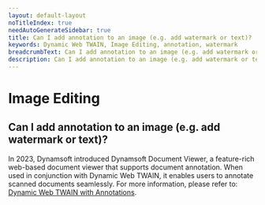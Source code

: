 ```yaml
---
layout: default-layout
noTitleIndex: true
needAutoGenerateSidebar: true
title: Can I add annotation to an image (e.g. add watermark or text)?
keywords: Dynamic Web TWAIN, Image Editing, annotation, watermark
breadcrumbText: Can I add annotation to an image (e.g. add watermark or text)?
description: Can I add annotation to an image (e.g. add watermark or text)?
---
```


# Image Editing

## Can I add annotation to an image (e.g. add watermark or text)?

In 2023, Dynamsoft introduced Dynamsoft Document Viewer, a feature-rich web-based document viewer that supports document annotation. When used in conjunction with Dynamic Web TWAIN, it enables users to annotate scanned documents seamlessly. For more information, please refer to: [Dynamic Web TWAIN with Annotations](https://www.dynamsoft.com/web-twain/docs/faq/dwt-with-annotation.html).
